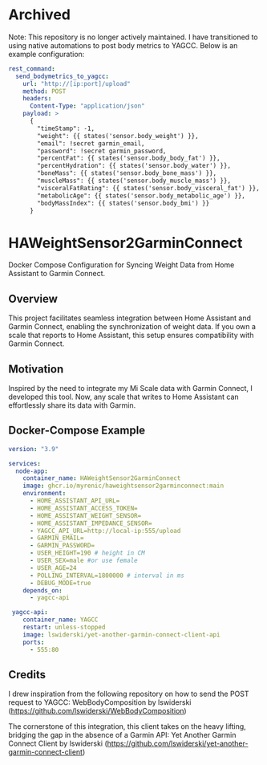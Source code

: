 # Archived
Note: This repository is no longer actively maintained. I have transitioned to using native automations to post body metrics to YAGCC. Below is an example configuration:

```yaml
rest_command:
  send_bodymetrics_to_yagcc:
    url: "http://[ip:port]/upload"
    method: POST
    headers:
      Content-Type: "application/json"
    payload: >
      {
        "timeStamp": -1,
        "weight": {{ states('sensor.body_weight') }},
        "email": !secret garmin_email,
        "password": !secret garmin_password,
        "percentFat": {{ states('sensor.body_body_fat') }},
        "percentHydration": {{ states('sensor.body_water') }},
        "boneMass": {{ states('sensor.body_bone_mass') }},
        "muscleMass": {{ states('sensor.body_muscle_mass') }},
        "visceralFatRating": {{ states('sensor.body_visceral_fat') }},
        "metabolicAge": {{ states('sensor.body_metabolic_age') }},
        "bodyMassIndex": {{ states('sensor.body_bmi') }}
      }
```    

# HAWeightSensor2GarminConnect

Docker Compose Configuration for Syncing Weight Data from Home Assistant to Garmin Connect.

## Overview

This project facilitates seamless integration between Home Assistant and Garmin Connect, enabling the synchronization of weight data. If you own a scale that reports to Home Assistant, this setup ensures compatibility with Garmin Connect.

## Motivation

Inspired by the need to integrate my Mi Scale data with Garmin Connect, I developed this tool. Now, any scale that writes to Home Assistant can effortlessly share its data with Garmin.

## Docker-Compose Example

```yaml
version: "3.9"

services:
  node-app:
    container_name: HAWeightSensor2GarminConnect
    image: ghcr.io/myrenic/haweightsensor2garminconnect:main
    environment:
      - HOME_ASSISTANT_API_URL=
      - HOME_ASSISTANT_ACCESS_TOKEN=
      - HOME_ASSISTANT_WEIGHT_SENSOR=
      - HOME_ASSISTANT_IMPEDANCE_SENSOR=
      - YAGCC_API_URL=http://local-ip:555/upload
      - GARMIN_EMAIL=
      - GARMIN_PASSWORD=
      - USER_HEIGHT=190 # height in CM
      - USER_SEX=male #or use female
      - USER_AGE=24 
      - POLLING_INTERVAL=1800000 # interval in ms
      - DEBUG_MODE=true
    depends_on:
      - yagcc-api

 yagcc-api:
    container_name: YAGCC
    restart: unless-stopped
    image: lswiderski/yet-another-garmin-connect-client-api
    ports:
      - 555:80
```


## Credits
I drew inspiration from the following repository on how to send the POST request to YAGCC:
WebBodyComposition by lswiderski (https://github.com/lswiderski/WebBodyComposition)

The cornerstone of this integration, this client takes on the heavy lifting, bridging the gap in the absence of a Garmin API:
Yet Another Garmin Connect Client by lswiderski (https://github.com/lswiderski/yet-another-garmin-connect-client)
